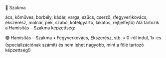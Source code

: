 🔵 Szakma

ács, kőműves, borbély, kádár, varga, szűcs, cserző, (fegyver)kovács, ékszerész, molnár, pék, szabó, kötélgyártó, lakatos, rejtjelfejtő)
Alá tartozik a Hamisítás – Szakma képzettség:

🟢 Hamisítás – Szakma
• Fegyverkovács, Ékszerész, stb.
• 0-ról indul, 1x-es (specializációnak számít) és nem lehet nagyobb, mint a fölé tartozó képzettség!)
